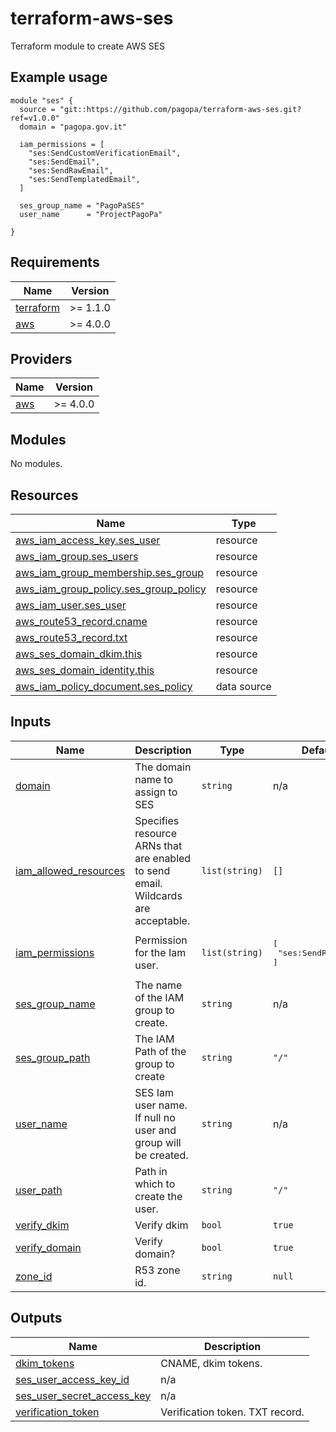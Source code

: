 # terraform-aws-ses
Terraform module to create AWS SES

## Example usage

```hcl
module "ses" {
  source = "git::https://github.com/pagopa/terraform-aws-ses.git?ref=v1.0.0"
  domain = "pagopa.gov.it"

  iam_permissions = [
    "ses:SendCustomVerificationEmail",
    "ses:SendEmail",
    "ses:SendRawEmail",
    "ses:SendTemplatedEmail",
  ]

  ses_group_name = "PagoPaSES"
  user_name      = "ProjectPagoPa"

}
```

<!-- BEGIN_TF_DOCS -->
## Requirements

| Name | Version |
|------|---------|
| <a name="requirement_terraform"></a> [terraform](#requirement\_terraform) | >= 1.1.0 |
| <a name="requirement_aws"></a> [aws](#requirement\_aws) | >= 4.0.0 |

## Providers

| Name | Version |
|------|---------|
| <a name="provider_aws"></a> [aws](#provider\_aws) | >= 4.0.0 |

## Modules

No modules.

## Resources

| Name | Type |
|------|------|
| [aws_iam_access_key.ses_user](https://registry.terraform.io/providers/hashicorp/aws/latest/docs/resources/iam_access_key) | resource |
| [aws_iam_group.ses_users](https://registry.terraform.io/providers/hashicorp/aws/latest/docs/resources/iam_group) | resource |
| [aws_iam_group_membership.ses_group](https://registry.terraform.io/providers/hashicorp/aws/latest/docs/resources/iam_group_membership) | resource |
| [aws_iam_group_policy.ses_group_policy](https://registry.terraform.io/providers/hashicorp/aws/latest/docs/resources/iam_group_policy) | resource |
| [aws_iam_user.ses_user](https://registry.terraform.io/providers/hashicorp/aws/latest/docs/resources/iam_user) | resource |
| [aws_route53_record.cname](https://registry.terraform.io/providers/hashicorp/aws/latest/docs/resources/route53_record) | resource |
| [aws_route53_record.txt](https://registry.terraform.io/providers/hashicorp/aws/latest/docs/resources/route53_record) | resource |
| [aws_ses_domain_dkim.this](https://registry.terraform.io/providers/hashicorp/aws/latest/docs/resources/ses_domain_dkim) | resource |
| [aws_ses_domain_identity.this](https://registry.terraform.io/providers/hashicorp/aws/latest/docs/resources/ses_domain_identity) | resource |
| [aws_iam_policy_document.ses_policy](https://registry.terraform.io/providers/hashicorp/aws/latest/docs/data-sources/iam_policy_document) | data source |

## Inputs

| Name | Description | Type | Default | Required |
|------|-------------|------|---------|:--------:|
| <a name="input_domain"></a> [domain](#input\_domain) | The domain name to assign to SES | `string` | n/a | yes |
| <a name="input_iam_allowed_resources"></a> [iam\_allowed\_resources](#input\_iam\_allowed\_resources) | Specifies resource ARNs that are enabled to send email. Wildcards are acceptable. | `list(string)` | `[]` | no |
| <a name="input_iam_permissions"></a> [iam\_permissions](#input\_iam\_permissions) | Permission for the Iam user. | `list(string)` | <pre>[<br>  "ses:SendRawEmail"<br>]</pre> | no |
| <a name="input_ses_group_name"></a> [ses\_group\_name](#input\_ses\_group\_name) | The name of the IAM group to create. | `string` | n/a | yes |
| <a name="input_ses_group_path"></a> [ses\_group\_path](#input\_ses\_group\_path) | The IAM Path of the group to create | `string` | `"/"` | no |
| <a name="input_user_name"></a> [user\_name](#input\_user\_name) | SES Iam user name. If null no user and group will be created. | `string` | n/a | yes |
| <a name="input_user_path"></a> [user\_path](#input\_user\_path) | Path in which to create the user. | `string` | `"/"` | no |
| <a name="input_verify_dkim"></a> [verify\_dkim](#input\_verify\_dkim) | Verify dkim | `bool` | `true` | no |
| <a name="input_verify_domain"></a> [verify\_domain](#input\_verify\_domain) | Verify domain? | `bool` | `true` | no |
| <a name="input_zone_id"></a> [zone\_id](#input\_zone\_id) | R53 zone id. | `string` | `null` | no |

## Outputs

| Name | Description |
|------|-------------|
| <a name="output_dkim_tokens"></a> [dkim\_tokens](#output\_dkim\_tokens) | CNAME, dkim tokens. |
| <a name="output_ses_user_access_key_id"></a> [ses\_user\_access\_key\_id](#output\_ses\_user\_access\_key\_id) | n/a |
| <a name="output_ses_user_secret_access_key"></a> [ses\_user\_secret\_access\_key](#output\_ses\_user\_secret\_access\_key) | n/a |
| <a name="output_verification_token"></a> [verification\_token](#output\_verification\_token) | Verification token. TXT record. |
<!-- END_TF_DOCS -->